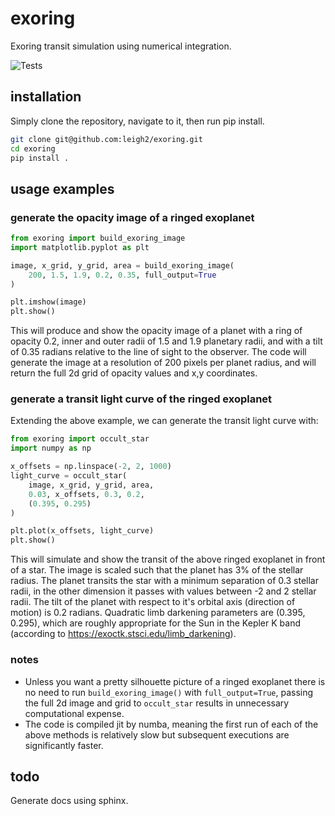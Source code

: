 # exoring
Exoring transit simulation using numerical integration.

![Tests](https://github.com/leigh2/exoring/actions/workflows/tests.yml/badge.svg)

## installation
Simply clone the repository, navigate to it, then run pip install.
```sh
git clone git@github.com:leigh2/exoring.git
cd exoring
pip install .
```

## usage examples
### generate the opacity image of a ringed exoplanet
```python
from exoring import build_exoring_image
import matplotlib.pyplot as plt

image, x_grid, y_grid, area = build_exoring_image(
    200, 1.5, 1.9, 0.2, 0.35, full_output=True
)

plt.imshow(image)
plt.show()
```
This will produce and show the opacity image of a planet with a ring of opacity 
0.2, inner and outer radii of 1.5 and 1.9 planetary radii, and with a tilt of 
0.35 radians relative to the line of sight to the observer. The code will 
generate the image at a resolution of 200 pixels per planet radius, and will 
return the full 2d grid of opacity values and x,y coordinates.

### generate a transit light curve of the ringed exoplanet
Extending the above example, we can generate the transit light curve with:
```python
from exoring import occult_star
import numpy as np

x_offsets = np.linspace(-2, 2, 1000)
light_curve = occult_star(
    image, x_grid, y_grid, area,
    0.03, x_offsets, 0.3, 0.2,
    (0.395, 0.295)
)

plt.plot(x_offsets, light_curve)
plt.show()
```
This will simulate and show the transit of the above ringed exoplanet in front 
of a star. The image is scaled such that the planet has 3% of the stellar 
radius. The planet transits the star with a minimum separation of 0.3 stellar 
radii, in the other dimension it passes with values between -2 and 2 stellar 
radii. The tilt of the planet with respect to it's orbital axis (direction of 
motion) is 0.2 radians. Quadratic limb darkening parameters are (0.395, 0.295), 
which are roughly appropriate for the Sun in the Kepler K band (according to 
https://exoctk.stsci.edu/limb_darkening).

### notes

* Unless you want a pretty silhouette picture of a ringed exoplanet 
there is no need to run `build_exoring_image()` with `full_output=True`, passing
the full 2d image and grid to `occult_star` results in unnecessary computational
expense.
* The code is compiled jit by numba, meaning the first run of each of the above
methods is relatively slow but subsequent executions are significantly faster.

## todo
Generate docs using sphinx.